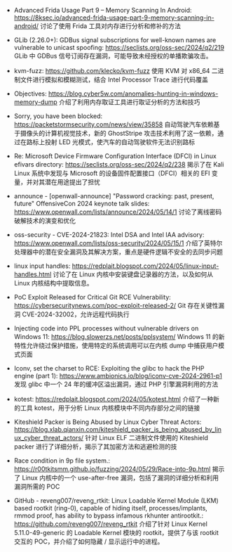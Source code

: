 - Advanced Frida Usage Part 9 – Memory Scanning In Android:
https://8ksec.io/advanced-frida-usage-part-9-memory-scanning-in-android/
讨论了使用 Frida 工具对内存进行分析和修补的方法

- GLib (2.26.0+): GDBus signal subscriptions for well-known names are vulnerable to unicast spoofing:
https://seclists.org/oss-sec/2024/q2/219
GLib 中 GDBus 信号订阅存在漏洞，可能导致未经授权的单播欺骗攻击。

- kvm-fuzz:
https://github.com/klecko/kvm-fuzz
使用 KVM 对 x86_64 二进制文件进行模拟和模糊测试，结合 Intel Processor Trace 进行代码覆盖

- Objectives:
https://blog.cyber5w.com/anomalies-hunting-in-windows-memory-dump
介绍了利用内存取证工具进行取证分析的方法和技巧

- Sorry, you have been blocked:
https://packetstormsecurity.com/news/view/35858
自动驾驶汽车依赖基于摄像头的计算机视觉技术，新的 GhostStripe 攻击技术利用了这一依赖，通过在路标上投射 LED 光模式，使汽车的自动驾驶软件无法识别路标

- Re: Microsoft Device Firmware Configuration Interface (DFCI) in Linux efivars directory:
https://seclists.org/oss-sec/2024/q2/238
揭示了在 Kali Linux 系统中发现与 Microsoft 的设备固件配置接口（DFCI）相关的 EFI 变量，并对其潜在用途提出了担忧

- announce - [openwall-announce] "Password cracking: past, present, future" OffensiveCon 2024 keynote talk slides:
https://www.openwall.com/lists/announce/2024/05/14/1
讨论了离线密码破解技术的演变和优化

- oss-security - CVE-2024-21823: Intel DSA and Intel IAA advisory:
https://www.openwall.com/lists/oss-security/2024/05/15/1
介绍了英特尔处理器中的潜在安全漏洞及其解决方案，重点是硬件逻辑不安全的去同步问题

- linux input handles:
https://redplait.blogspot.com/2024/05/linux-input-handles.html
讨论了在 Linux 内核中安装键盘记录器的方法，以及如何从 Linux 内核结构中提取信息。

- PoC Exploit Released for Critical Git RCE Vulnerability:
https://cybersecuritynews.com/poc-exploit-released-2/
Git 存在关键性漏洞 CVE-2024-32002，允许远程代码执行

- Injecting code into PPL processes without vulnerable drivers on Windows 11:
https://blog.slowerzs.net/posts/pplsystem/
Windows 11 的新特性允许绕过保护措施，使用特定的系统调用可以在内核 dump 中捕获用户模式页面

- ​​Iconv, set the charset to RCE: Exploiting the glibc to hack the PHP engine (part 1):
https://www.ambionics.io/blog/iconv-cve-2024-2961-p1
发现 glibc 中一个 24 年的缓冲区溢出漏洞，通过 PHP 引擎漏洞利用的方法

- kotest:
https://redplait.blogspot.com/2024/05/kotest.html
介绍了一种新的工具 kotest，用于分析 Linux 内核模块中不同内存部分之间的链接

- Kiteshield Packer is Being Abused by Linux Cyber Threat Actors:
https://blog.xlab.qianxin.com/kiteshield_packer_is_being_abused_by_linux_cyber_threat_actors/
针对 Linux ELF 二进制文件使用的 Kiteshield packer 进行了详细分析，揭示了其加密方法和逃避检测的技

- Race condition in 9p file system.:
https://r00tkitsmm.github.io/fuzzing/2024/05/29/Race-into-9p.html
揭示了 Linux 内核中的一个 use-after-free 漏洞，包括了漏洞的详细分析和利用漏洞所需的 POC

- GitHub - reveng007/reveng_rtkit: Linux Loadable Kernel Module (LKM) based rootkit (ring-0), capable of hiding itself, processes/implants, rmmod proof, has ability to bypass infamous rkhunter antirootkit.:
https://github.com/reveng007/reveng_rtkit
介绍了针对 Linux Kernel 5.11.0-49-generic 的 Loadable Kernel 模块的 rootkit，提供了与该 rootkit 交互的 POC，并介绍了如何隐藏 / 显示运行中的进程。
